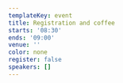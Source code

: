```yaml
---
templateKey: event
title: Registration and coffee
starts: '08:30'
ends: '09:00'
venue: ''
color: none
register: false
speakers: []
---
```

